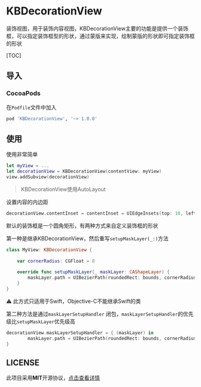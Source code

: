 # KBDecorationView

装饰视图，用于装饰内容视图，KBDecorationView主要的功能是提供一个装饰框，可以指定装饰框型的形状，通过蒙版来实现，绘制蒙版的形状即可指定装饰框的形状

[TOC]



## 导入

### CocoaPods

在`Podfile`文件中加入

```ruby
pod 'KBDecorationView', '~> 1.0.0'
```



## 使用

使用非常简单

```swift
let myView = ...
let decorationView = KBDecorationView(contentView: myView)
view.addSubview(decorationView)
```

> KBDecorationView使用AutoLayout

设置内容的内边距

```swift
decorationView.contentInset = contentInset = UIEdgeInsets(top: 10, left: 10, bottom: 10, right: 10);
```

默认的装饰框是一个圆角矩形，有两种方式来自定义装饰框的形状

第一种是继承KBDecorationView，然后重写`setupMaskLayer(_:)`方法

```swift
class MyView: KBDecorationView {            
  
    var cornerRadius: CGFloat = 8
    
    override func setupMaskLayer(_ maskLayer: CAShapeLayer) {
        maskLayer.path = UIBezierPath(roundedRect: bounds, cornerRadius: cornerRadius).cgPath
    }
}
```

⚠️ 此方式只适用于Swift，Objective-C不能继承Swift的类

第二种方法是通过`maskLayerSetupHandler` 闭包，`maskLayerSetupHandler`的优先级比`setupMaskLayer`优先级高

```swift
decorationView.maskLayerSetupHandler = { (maskLayer) in		 
		maskLayer.path = UIBezierPath(roundedRect: bounds, cornerRadius: cornerRadius).cgPath;
}
```



## LICENSE

此项目采用**MIT**开源协议，[点击查看详情](LICENSE)

